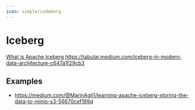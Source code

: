 ```yaml
---
icon: simple/codeberg
---
```


# Iceberg

[What is Apache Iceberg](https://medium.com/@karim.faiz/what-is-apache-iceberg-184c586ff7f0)
https://tabular.medium.com/iceberg-in-modern-data-architecture-c647a1f29cb3


## Examples

* https://medium.com/@MarinAgli1/learning-apache-iceberg-storing-the-data-to-minio-s3-56670cef199d
